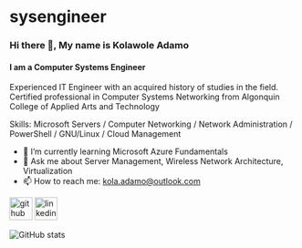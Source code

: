 # sysengineer

### Hi there 👋, My name is Kolawole Adamo
#### I am a Computer Systems Engineer 
Experienced IT Engineer with an acquired history of studies in the field. Certified professional in Computer Systems Networking from Algonquin College of Applied Arts and Technology

Skills: Microsoft Servers / Computer Networking / Network Administration / PowerShell / GNU/Linux / Cloud Management 

- 🌱 I’m currently learning Microsoft Azure Fundamentals  
- 💬 Ask me about Server Management, Wireless Network Architecture, Virtualization 
- 📫 How to reach me: kola.adamo@outlook.com 


[<img src='https://cdn.jsdelivr.net/npm/simple-icons@3.0.1/icons/github.svg' alt='github' height='40'>](https://github.com/adam0412)  [<img src='https://cdn.jsdelivr.net/npm/simple-icons@3.0.1/icons/linkedin.svg' alt='linkedin' height='40'>](https://www.linkedin.com/in/https://www.linkedin.com/in/kolawole-adamo-4376a8191//)  

![GitHub stats](https://github-readme-stats.vercel.app/api?username=adam0412&show_icons=true)  

